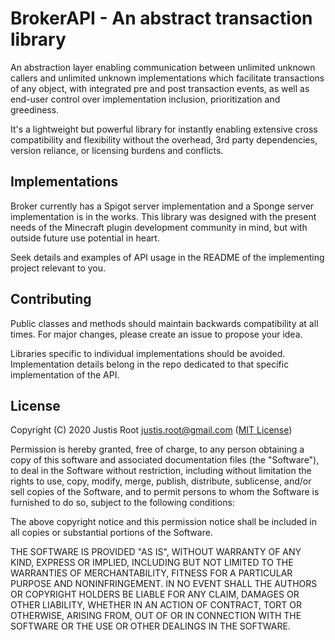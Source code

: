 
# BrokerAPI - An abstract transaction library

An abstraction layer enabling communication between unlimited unknown callers and unlimited unknown implementations which facilitate transactions of any object, with integrated pre and post transaction events, as well as end-user control over implementation inclusion, prioritization and greediness.

It's a lightweight but powerful library for instantly enabling extensive cross compatibility and flexibility without the overhead, 3rd party dependencies, version reliance, or licensing burdens and conflicts. 

## Implementations
Broker currently has a Spigot server implementation and a Sponge server implementation is in the works.
This library was designed with the present needs of the Minecraft plugin development community in mind, but with outside future use potential in heart.

Seek details and examples of API usage in the README of the implementing project relevant to you.

## Contributing
Public classes and methods should maintain backwards compatibility at all times. For major changes, please create an issue to propose your idea.

Libraries specific to individual implementations should be avoided. Implementation details belong in the repo dedicated to that specific implementation of the API.


## License
Copyright (C) 2020 Justis Root justis.root@gmail.com
([MIT License](https://choosealicense.com/licenses/mit/))

Permission is hereby granted, free of charge, to any person obtaining a copy
of this software and associated documentation files (the "Software"), to deal
in the Software without restriction, including without limitation the rights
to use, copy, modify, merge, publish, distribute, sublicense, and/or sell
copies of the Software, and to permit persons to whom the Software is
furnished to do so, subject to the following conditions:

The above copyright notice and this permission notice shall be included in all
copies or substantial portions of the Software.

THE SOFTWARE IS PROVIDED "AS IS", WITHOUT WARRANTY OF ANY KIND, EXPRESS OR
IMPLIED, INCLUDING BUT NOT LIMITED TO THE WARRANTIES OF MERCHANTABILITY,
FITNESS FOR A PARTICULAR PURPOSE AND NONINFRINGEMENT. IN NO EVENT SHALL THE
AUTHORS OR COPYRIGHT HOLDERS BE LIABLE FOR ANY CLAIM, DAMAGES OR OTHER
LIABILITY, WHETHER IN AN ACTION OF CONTRACT, TORT OR OTHERWISE, ARISING FROM,
OUT OF OR IN CONNECTION WITH THE SOFTWARE OR THE USE OR OTHER DEALINGS IN THE
SOFTWARE.